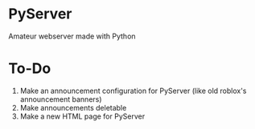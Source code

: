 # PyServer
Amateur webserver made with Python
# To-Do
1. Make an announcement configuration for PyServer (like old roblox's announcement banners)
2. Make announcements deletable
3. Make a new HTML page for PyServer

